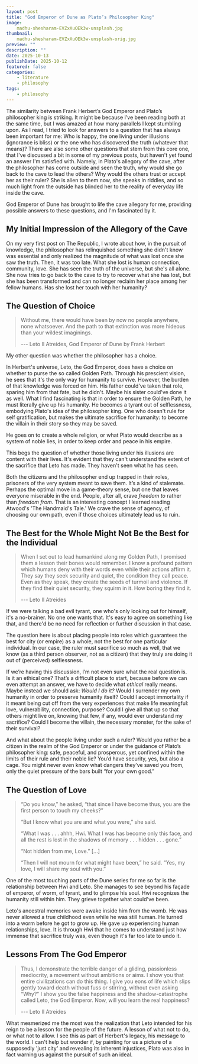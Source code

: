 ```yaml
---
layout: post
title: "God Emperor of Dune as Plato’s Philosopher King"
image: 
    madhu-shesharam-EVZxXuOEk3w-unsplash.jpg
thumbnail: 
    madhu-shesharam-EVZxXuOEk3w-unsplash-orig.jpg
preview: ""
description: ""
date: 2025-10-13
publishDate: 2025-10-12
featured: false
categories:
    - literature
    - philosophy
tags:
    - philosophy
---
```

The similarity between Frank Herbert’s God Emperor and Plato’s philosopher king is striking. It might be because I’ve been reading both at the same time, but I was amazed at how many parallels I kept stumbling upon. As I read, I tried to look for answers to a question that has always been important for me: Who is happy, the one living under illusions (ignorance is bliss) or the one who has discovered the truth (whatever that means)? There are also some other questions that stem from this core one, that I've discussed a bit in some of my previous posts, but haven't yet found an answer I'm satisfied with. Namely, in Plato's allegory of the cave, after the philosopher has come outside and seen the truth, why would she go back to the cave to lead the others? Why would the others trust or accept her as their ruler? She is alien to them now, she speaks in riddles, and so much light from the outside has blinded her to the reality of everyday life inside the cave.

God Emperor of Dune has brought to life the cave allegory for me, providing possible answers to these questions, and I'm fascinated by it. 

## My Initial Impression of the Allegory of the Cave
On my very first post on The Republic, I wrote about how, in the pursuit of knowledge, the philosopher has relinquished something she didn't know was essential and only realized the magnitude of what was lost once she saw the truth. Then, it was too late. What she lost is human connection, community, love. She has seen the truth of the universe, but she's all alone. She now tries to go back to the cave to try to recover what she has lost, but she has been transformed and can no longer reclaim her place among her fellow humans. Has she lost her touch with her humanity?

## The Question of Choice
> Without me, there would have been by now no people anywhere, none whatsoever. And the path to that extinction was more hideous than your wildest imaginings.
>
> --- Leto II Atreides, God Emperor of Dune by Frank Herbert 

My other question was whether the philosopher has a choice.

In Herbert's universe, Leto, the God Emperor, does have a choice on whether to purse the so called Golden Path. Through his prescient vision, he sees that it's the only way for humanity to survive. However, the burden of that knowledge was forced on him. His father could've taken that role, sparing him from that fate, but he didn't. Maybe his sister could've done it as well. What I find fascinating is that in order to ensure the Golden Path, he must literally give up his humanity. He becomes a tyrant out of selflessness, embodying Plato's idea of the philosopher king. One who doesn't rule for self gratification, but makes the ultimate sacrifice for humanity: to become the villain in their story so they may be saved.

He goes on to create a whole religion, or what Plato would describe as a system of noble lies, in order to keep order and peace in his empire. 

This begs the question of whether those living under his illusions are content with their lives. It's evident that they can't understand the extent of the sacrifice that Leto has made. They haven't seen what he has seen. 

Both the citizens and the philosopher end up trapped in their roles, prisoners of the very system meant to save them. It’s a kind of stalemate. Perhaps the optimal move in a game-theory sense, but one that leaves everyone miserable in the end. People, after all, crave _freedom to_ rather than _freedom from_. That is an interesting concept I learned reading Atwood's 'The Handmaid's Tale.' We crave the sense of agency, of choosing our own path, even if those choices ultimately lead us to ruin.

## The Best for the Whole Might Not Be the Best for the Individual
> When I set out to lead humankind along my Golden Path, I promised them a lesson their bones would remember. I know a profound pattern which humans deny with their words even while their actions affirm it. They say they seek security and quiet, the condition they call peace. Even as they speak, they create the seeds of turmoil and violence. If they find their quiet security, they squirm in it. How boring they find it. 
>
> --- Leto II Atreides

If we were talking a bad evil tyrant, one who's only looking out for himself, it's a no-brainer. No one one wants that. It's easy to agree on something like that, and there'd be no need for reflection or further discussion in that case.

The question here is about placing people into roles which guarantees the best for city (or empire) as a whole, not the best for one particular individual. In our case, the ruler must sacrifice so much as well, that we know (as a third person observer, not as a citizen) that they truly are doing it out of (perceived) selflessness.

If we’re having this discussion, I’m not even sure what the real question is. Is it an ethical one? That’s a difficult place to start, because before we can even attempt an answer, we have to decide what _ethical_ really means. Maybe instead we should ask: _Would I do it?_ Would I surrender my own humanity in order to preserve humanity itself? Could I accept immortality if it meant being cut off from the very experiences that make life meaningful: love, vulnerability, connection, purpose? Could I give all that up so that others might live on, knowing that few, if any, would ever understand my sacrifice? Could I become the villain, the necessary monster, for the sake of their survival?

And what about the people living under such a ruler? Would you rather be a citizen in the realm of the God Emperor or under the guidance of Plato’s philosopher king: safe, peaceful, and prosperous, yet confined within the limits of their rule and their noble lie? You’d have security, yes, but also a cage. You might never even know what dangers they’ve saved you from, only the quiet pressure of the bars built “for your own good.”

## The Question of Love
> “Do you know,” he asked, “that since I have become thus, you are the first person to touch my cheeks?”
>
> “But I know what you are and what you were,” she said.
> 
> “What I was . . . ahhh, Hwi. What I was has become only this face, and all the rest is lost in the shadows of memory . . . hidden . . . gone.”
>
> “Not hidden from me, Love.” [...]
>
> “Then I will not mourn for what might have been,” he said. “Yes, my love, I will share my soul with you.”

One of the most touching parts of the Dune series for me so far is the relationship between Hwi and Leto. She manages to see beyond his façade of emperor, of worm, of tyrant, and to glimpse his soul. Hwi recognizes the humanity still within him. They grieve together what could've been.

Leto's ancestral memories were awake inside him from the womb. He was never allowed a true childhood even while he was still human. He turned into a worm before he got to grow up. He gave up experiencing human relationships, love. It is through Hwi that he comes to understand just how immense that sacrifice truly was, even though it's far too late to undo it.

## Lessons From The God Emperor
> Thus, I demonstrate the terrible danger of a gliding, passionless mediocrity, a movement without ambitions or aims. I show you that entire civilizations can do this thing. I give you eons of life which slips gently toward death without fuss or stirring, without even asking “Why?” I show you the false happiness and the shadow-catastrophe called Leto, the God Emperor. Now, will you learn the real happiness?
>
> --- Leto II Atreides

What mesmerized me the most was the realization that Leto intended for his reign to be a lesson for the people of the future. A lesson of what not to do, or what not to allow. I see this as part of Herbert's legacy, his message to the world. I can't help but wonder if, by painting for us a picture of a supposedly 'just city' and revealing its inherent injustices, Plato was also in fact warning us against the pursuit of such an ideal.

<!--
Herbert also taught us not to live in the past nor in the future.

> It is difficult to live in the present, pointless to live in the future and impossible to live in the past.

I'll end with this quote, which reflects a vision of life I deeply relate to.
-->
